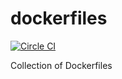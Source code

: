 dockerfiles
===========

[![Circle CI](https://circleci.com/gh/renegare/dockerfiles/tree/master.svg?style=svg&circle-token=66cc17631faf5a2f42efa03800056f6cdbd36021)](https://circleci.com/gh/renegare/dockerfiles/tree/master)

Collection of Dockerfiles
